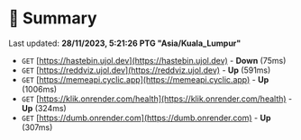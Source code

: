 # 📖 Summary
Last updated: **28/11/2023, 5:21:26 PTG "Asia/Kuala_Lumpur"**

- `GET` [https://hastebin.ujol.dev](https://hastebin.ujol.dev) - **Down** (75ms)
- `GET` [https://reddviz.ujol.dev](https://reddviz.ujol.dev) - **Up** (591ms)
- `GET` [https://memeapi.cyclic.app](https://memeapi.cyclic.app) - **Up** (1006ms)
- `GET` [https://klik.onrender.com/health](https://klik.onrender.com/health) - **Up** (324ms)
- `GET` [https://dumb.onrender.com](https://dumb.onrender.com) - **Up** (307ms)
